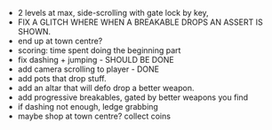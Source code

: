 - 2 levels at max, side-scrolling with gate lock by key,
- FIX A GLITCH WHERE WHEN A BREAKABLE DROPS AN ASSERT IS SHOWN.
- end up at town centre?
- scoring: time spent doing the beginning part
- fix dashing + jumping - SHOULD BE DONE
- add camera scrolling to player - DONE
- add pots that drop stuff.
- add an altar that will defo drop a better weapon.
- add progressive breakables, gated by better weapons you find
- if dashing not enough, ledge grabbing
- maybe shop at town centre? collect coins